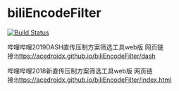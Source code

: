 # biliEncodeFilter
[![Build Status](https://www.travis-ci.org/AceDroidX/biliEncodeFilter.svg?branch=dash-source)](https://www.travis-ci.org/AceDroidX/biliEncodeFilter)

哔哩哔哩2019DASH直传压制方案筛选工具web版
网页链接:https://acedroidx.github.io/biliEncodeFilter/dash

哔哩哔哩2018新直传压制方案筛选工具web版
网页链接:https://acedroidx.github.io/biliEncodeFilter/index.html
